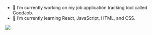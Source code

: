 - 🔭 I’m currently working on my job application tracking tool called GoodJob.
- 🌱 I’m currently learning React, JavaScript, HTML, and CSS.

<picture>
  <source
    srcset="https://github-readme-stats.vercel.app/api?username=jpnws&show_icons=true&theme=dark"
    media="(prefers-color-scheme: dark)"
  />
  <source
    srcset="https://github-readme-stats.vercel.app/api?username=jpnws&show_icons=true"
    media="(prefers-color-scheme: light), (prefers-color-scheme: no-preference)"
  />
  <img src="https://github-readme-stats.vercel.app/api?username=jpnws&show_icons=true" />
</picture>

